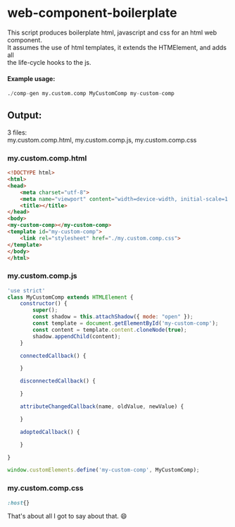 # web-component-boilerplate

This script produces boilerplate html, javascript and css for an html web component.<br>
It assumes the use of html templates, it extends the HTMElement, and adds all<br>
the life-cycle hooks to the js.

#### Example usage:
```d
./comp-gen my.custom.comp MyCustomComp my-custom-comp
```

## Output:
3 files:<br>
my.custom.comp.html, my.custom.comp.js, my.custom.comp.css

### my.custom.comp.html
```html
<!DOCTYPE html>
<html>
<head>
	<meta charset="utf-8">
	<meta name="viewport" content="width=device-width, initial-scale=1.0">
	<title></title>
</head>
<body>
<my-custom-comp></my-custom-comp>
<template id="my-custom-comp">
	<link rel="stylesheet" href="./my.custom.comp.css">
</template>
</body>
</html>
```
### my.custom.comp.js
```javascript
'use strict'
class MyCustomComp extends HTMLElement {
	constructor() {
		super();
		const shadow = this.attachShadow({ mode: "open" });
		const template = document.getElementById('my-custom-comp');
		const content = template.content.cloneNode(true);
		shadow.appendChild(content);
	}

	connectedCallback() {

	}

	disconnectedCallback() {

	}

	attributeChangedCallback(name, oldValue, newValue) {

	}

	adoptedCallback() {

	}

}

window.customElements.define('my-custom-comp', MyCustomComp);
```
### my.custom.comp.css
```css
:host{}
```
That's about all I got to say about that. :smile:
